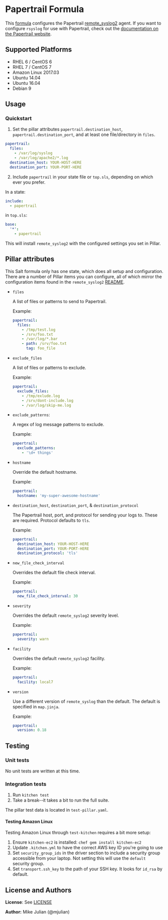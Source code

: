 # Papertrail Formula

This [formula](https://docs.saltstack.com/en/latest/topics/development/conventions/formulas.html) configures the Papertrail [remote_syslog2](https://github.com/papertrail/remote_syslog2) agent. If you want to configure `rsyslog` for use with Papertrail, check out the [documentation on the Papertrail website](http://help.papertrailapp.com/kb/configuration/configuring-remote-syslog-from-unixlinux-and-bsdos-x/).

## Supported Platforms

* RHEL 6 / CentOS 6
* RHEL 7 / CentOS 7
* Amazon Linux 2017.03
* Ubuntu 14.04
* Ubuntu 16.04
* Debian 9

## Usage

### Quickstart

1. Set the pillar attributes `papertrail.destination_host`, `papertrail.destination_port`, and at least one file/directory in `files`.

```yaml
papertrail:
  files:
    - /var/log/syslog
    - /var/log/apache2/*.log
  destination_host: YOUR-HOST-HERE
  destination_port: YOUR-PORT-HERE
```

2. Include `papertrail` in your state file or `top.sls`, depending on which ever you prefer.

In a state:

```yaml
include:
  - papertrail
```

in `top.sls`:

```yaml
base:
  '*':
    - papertrail
```

This will install `remote_syslog2` with the configured settings you set in Pillar.

## Pillar attributes

This Salt formula only has one state, which does all setup and configuration. There are a number of Pillar items you can configure, all of which mirror the configuration items found in the `remote_syslog2` [README](https://github.com/papertrail/remote_syslog2#configuration).

- `files`

  A list of files or patterns to send to Papertrail.

  Example:
  ```yaml
  papertrail:
    files:
      - /tmp/test.log
      - /srv/foo.txt
      - /var/log/*.bar
      - path: /srv/foo.txt
        tag: foo_file
   ```

- `exclude_files`

  A list of files or patterns to exclude.

  Example:
  ```yaml
  papertrail:
    exclude_files:
      - /tmp/exlude.log
      - /srv/dont-include.log
      - /var/log/skip-me.log
  ```

- `exclude_patterns`:

  A regex of log message patterns to exclude.

  Example:
  ```yaml
  papertrail:
    exclude_patterns:
      - '\d+ things'
  ```
- `hostname`

  Override the default hostname.

  Example:
  ```yaml
  papertrail:
    hostname: 'my-super-awesome-hostname'
  ```

- `destination_host`, `destination_port`, & `destination_protocol`

  The Papertrail host, port, and protocol for sending your logs to. These are required. Protocol defaults to `tls`.

  Example:
  ```yaml
  papertrail:
    destination_host: YOUR-HOST-HERE
    destination_port: YOUR-PORT-HERE
    destination_protocol: 'tls'
  ```

- `new_file_check_interval`

  Overrides the default file check interval.

  Example:
  ```yaml
  papertrail:
    new_file_check_interval: 30
  ```

- `severity`

  Overrides the default `remote_syslog2` severity level.

  Example:
  ```yaml
  papertrail:
    severity: warn
  ```

- `facility`

  Overrides the default `remote_syslog2` facility.

  Example:
  ```yaml
  papertrail:
    facility: local7
  ```

- `version`

  Use a different version of `remote_syslog` than the default. The default is specified in `map.jinja`.

  Example:
  ```yaml
  papertrail:
    version: 0.18
  ```

## Testing

### Unit tests

No unit tests are written at this time.

### Integration tests

1. Run `kitchen test`
2. Take a break--it takes a bit to run the full suite.

The pillar test data is located in `test-pillar.yaml`.

#### Testing Amazon Linux

Testing Amazon Linux through `test-kitchen` requires a bit more setup:

1. Ensure `kitchen-ec2` is installed: `chef gem install kitchen-ec2`
2. Update `.kitchen.yml` to have the correct AWS key ID you're going to use
3. Set `security_group_ids` in the driver section to include a security group accessible from your laptop. Not setting this will use the `default` security group.
4. Set `transport.ssh_key` to the path of your SSH key. It looks for `id_rsa` by default.

## License and Authors

**License**: See [LICENSE](LICENSE.md)

**Author:** Mike Julian (@mjulian)
